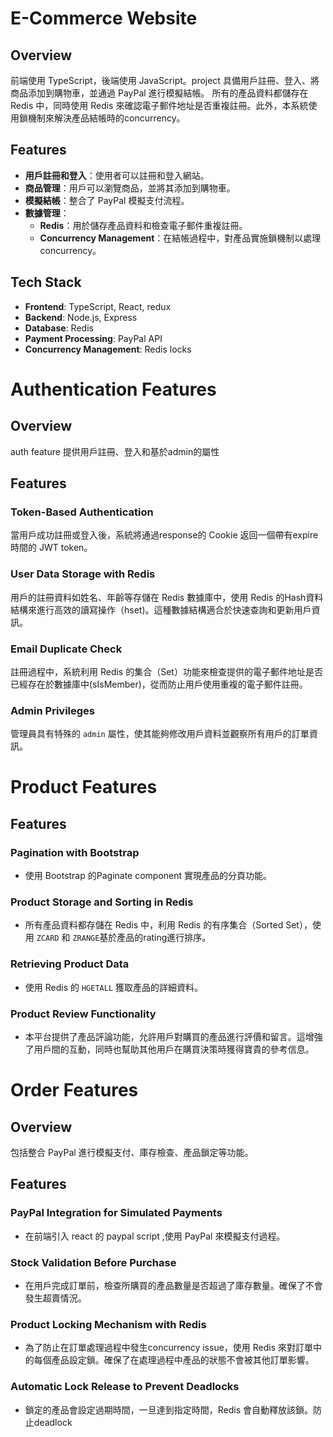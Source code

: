 # E-Commerce Website

## Overview
前端使用 TypeScript，後端使用 JavaScript。project 具備用戶註冊、登入、將商品添加到購物車，並通過 PayPal 進行模擬結帳。
所有的產品資料都儲存在 Redis 中，同時使用 Redis 來確認電子郵件地址是否重複註冊。此外，本系統使用鎖機制來解決產品結帳時的concurrency。

## Features
- **用戶註冊和登入**：使用者可以註冊和登入網站。
- **商品管理**：用戶可以瀏覽商品，並將其添加到購物車。
- **模擬結帳**：整合了 PayPal 模擬支付流程。
- **數據管理**：
  - **Redis**：用於儲存產品資料和檢查電子郵件重複註冊。
  - **Concurrency Management**：在結帳過程中，對產品實施鎖機制以處理concurrency。

## Tech Stack
- **Frontend**: TypeScript, React, redux
- **Backend**: Node.js, Express
- **Database**: Redis
- **Payment Processing**: PayPal API
- **Concurrency Management**: Redis locks

# Authentication Features

## Overview
auth feature 提供用戶註冊、登入和基於admin的屬性

## Features

### Token-Based Authentication
當用戶成功註冊或登入後，系統將通過response的 Cookie 返回一個帶有expire時間的 JWT token。

### User Data Storage with Redis
用戶的註冊資料如姓名、年齡等存儲在 Redis 數據庫中，使用 Redis 的Hash資料結構來進行高效的讀寫操作（hset)。這種數據結構適合於快速查詢和更新用戶資訊。

### Email Duplicate Check
註冊過程中，系統利用 Redis 的集合（Set）功能來檢查提供的電子郵件地址是否已經存在於數據庫中(sIsMember)，從而防止用戶使用重複的電子郵件註冊。

### Admin Privileges
管理員具有特殊的 `admin` 屬性，使其能夠修改用戶資料並觀察所有用戶的訂單資訊。

# Product Features

## Features

### Pagination with Bootstrap
- 使用 Bootstrap 的Paginate component 實現產品的分頁功能。

### Product Storage and Sorting in Redis
- 所有產品資料都存儲在 Redis 中，利用 Redis 的有序集合（Sorted Set），使用 `ZCARD` 和 `ZRANGE`基於產品的rating進行排序。

### Retrieving Product Data
- 使用 Redis 的 `HGETALL` 獲取產品的詳細資料。

### Product Review Functionality
- 本平台提供了產品評論功能，允許用戶對購買的產品進行評價和留言。這增強了用戶間的互動，同時也幫助其他用戶在購買決策時獲得寶貴的參考信息。

# Order Features

## Overview
包括整合 PayPal 進行模擬支付、庫存檢查、產品鎖定等功能。

## Features

### PayPal Integration for Simulated Payments
- 在前端引入 react 的 paypal script ,使用 PayPal 來模擬支付過程。

### Stock Validation Before Purchase
- 在用戶完成訂單前，檢查所購買的產品數量是否超過了庫存數量。確保了不會發生超賣情況。

### Product Locking Mechanism with Redis
- 為了防止在訂單處理過程中發生concurrency issue，使用 Redis 來對訂單中的每個產品設定鎖。確保了在處理過程中產品的狀態不會被其他訂單影響。

### Automatic Lock Release to Prevent Deadlocks
- 鎖定的產品會設定過期時間，一旦達到指定時間，Redis 會自動釋放該鎖。防止deadlock



